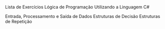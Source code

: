 Lista de Exercícios Lógica de Programação 
Utilizando a Linguagem C#


Entrada, Processamento e Saída de Dados
Estruturas de Decisão
Estruturas de Repetição
